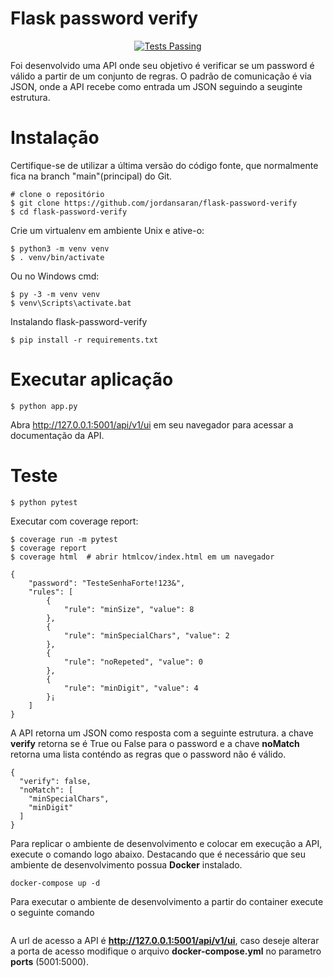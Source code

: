 # Flask password verify

<p align="center">
    <a href="https://github.com/jordansaran/flask-password-verify/actions">
      <img alt="Tests Passing" src="https://github.com/jordansaran/flask-password-verify/actions/workflows/python-app.yml/badge.svg" />
    </a>
</p>


Foi desenvolvido uma API onde seu objetivo é verificar se um password é válido a partir de um conjunto de regras.
O padrão de comunicação é via JSON, onde a API recebe como entrada um JSON seguindo a seuginte estrutura.
# Instalação
Certifique-se de utilizar a última versão do código fonte, que normalmente fica na branch "main"(principal) do Git.
````shell
# clone o repositório
$ git clone https://github.com/jordansaran/flask-password-verify
$ cd flask-password-verify
````
Crie um virtualenv em ambiente Unix e ative-o:
````shell
$ python3 -m venv venv
$ . venv/bin/activate
````
Ou no Windows cmd:
````shell
$ py -3 -m venv venv
$ venv\Scripts\activate.bat
````
Instalando flask-password-verify
````shell
$ pip install -r requirements.txt
````
# Executar aplicação
````shell
$ python app.py
````
Abra http://127.0.0.1:5001/api/v1/ui em seu navegador para acessar a documentação da API.
# Teste
````shell
$ python pytest
````
Executar com coverage report:
````shell
$ coverage run -m pytest
$ coverage report
$ coverage html  # abrir htmlcov/index.html em um navegador
````
````
{
    "password": "TesteSenhaForte!123&",
    "rules": [
        {
            "rule": "minSize", "value": 8
        },
        {
            "rule": "minSpecialChars", "value": 2
        },
        {
            "rule": "noRepeted", "value": 0
        },
        {
            "rule": "minDigit", "value": 4
        }¡
    ]
}
````

A API retorna um JSON como resposta com a seguinte estrutura. a chave **verify** retorna se é True ou False para o password
e a chave **noMatch** retorna uma lista conténdo as regras que o password não é válido. 
````
{
  "verify": false,
  "noMatch": [
    "minSpecialChars",
    "minDigit"
  ]
}
````

Para replicar o ambiente de desenvolvimento e colocar em execução a API, execute o comando logo abaixo. 
Destacando que é necessário que seu ambiente de desenvolvimento possua **Docker** instalado.
```
docker-compose up -d
```

Para executar o ambiente de desenvolvimento a partir do container execute o seguinte comando
```

```

A url de acesso a API é **http://127.0.0.1:5001/api/v1/ui**, caso deseje alterar a porta de acesso modifique
o arquivo **docker-compose.yml** no parametro **ports** (5001:5000).